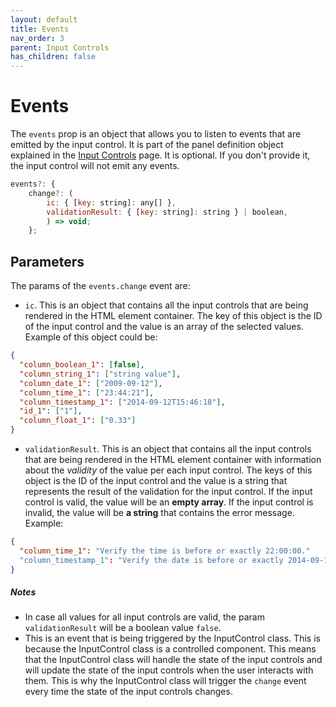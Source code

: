 ```yaml
---
layout: default
title: Events
nav_order: 3
parent: Input Controls
has_children: false
---
```


# Events

The `events` prop is an object that allows you to listen to events that are emitted by the input control. It is part of
the panel definition object explained in the
[Input Controls](/pages/input-controls/basic-usage#injecting-the-visualizejs-object-into-the-plugin) page.
It is optional. If you don't provide it, the input control will not emit any events.
``` js
events?: {
    change?: (
        ic: { [key: string]: any[] },
        validationResult: { [key: string]: string } | boolean,
        ) => void;
    };
```

## Parameters

The params of the `events.change` event are:

* `ic`. This is an object that contains all the input controls that are being rendered in the HTML element container.
The key of this object is the ID of the input control and the value is an array of the selected values. Example of
this object could be:
``` json
{
  "column_boolean_1": [false],
  "column_string_1": ["string value"],
  "column_date_1": ["2009-09-12"],
  "column_time_1": ["23:44:21"],
  "column_timestamp_1": ["2014-09-12T15:46:18"],
  "id_1": ["1"],
  "column_float_1": ["0.33"]
}
```
* `validationResult`. This is an object that contains all the input controls that are being rendered in the HTML element
container with information about the _validity_ of the value per each input control. The keys of this object is the ID
of the input control and the value is a string that represents the result of the validation for the input control.
If the input control is valid, the value will be an **empty array**. If the input control is invalid, the value
will be **a string** that contains the error message. Example:
``` json
{
  "column_time_1": "Verify the time is before or exactly 22:00:00."
  "column_timestamp_1": "Verify the date is before or exactly 2014-09-11T15:00:00.",
}
```
##### **_Notes_**
* In case all values for all input controls are valid, the param `validationResult` will be a boolean value `false`.
* This is an event that is being triggered by the InputControl class. This is because the InputControl class is a
controlled component. This means that the InputControl class will handle the state of the input controls and will 
update the state of the input controls when the user interacts with them. This is why the InputControl class will
trigger the `change` event every time the state of the input controls changes.